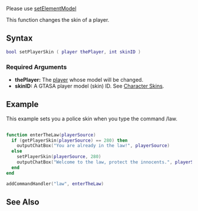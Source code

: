Please use [setElementModel](/setElementModel.md "wikilink")

This function changes the skin of a player.

Syntax
------

``` lua
bool setPlayerSkin ( player thePlayer, int skinID )
```

### Required Arguments

-   **thePlayer:** The [player](/player.md "wikilink") whose model will be changed.
-   **skinID:** A GTASA player model (skin) ID. See [Character Skins](/Character_Skins.md "wikilink").

Example
-------

This example sets you a police skin when you type the command /law.

``` lua
 
function enterTheLaw(playerSource)
  if (getPlayerSkin(playerSource) == 280) then
    outputChatBox("You are already in the law!", playerSource)
  else
    setPlayerSkin(playerSource, 280)
    outputChatBox("Welcome to the law, protect the innocents.", playerSource)
  end
end

addCommandHandler("law", enterTheLaw)
```

See Also
--------
